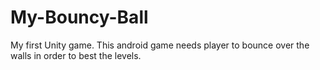# My-Bouncy-Ball
My first Unity game. This android game needs player to bounce over the walls in order to best the levels.
